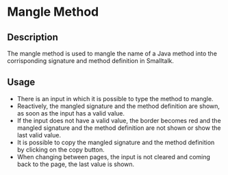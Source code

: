 # Mangle Method

## Description

The mangle method is used to mangle the name of a Java method into the corrisponding signature and method definition in Smalltalk.

## Usage

- There is an input in which it is possible to type the method to mangle.
- Reactively, the mangled signature and the method definition are shown, as soon as the input has a valid value.
- If the input does not have a valid value, the border becomes red and the mangled signature and the method definition are not shown or show the last valid value.
- It is possible to copy the mangled signature and the method definition by clicking on the copy button.
- When changing between pages, the input is not cleared and coming back to the page, the last value is shown.
